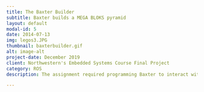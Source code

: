 ```yaml
---
title: The Baxter Builder
subtitle: Baxter builds a MEGA BLOKS pyramid
layout: default
modal-id: 5
date: 2014-07-13
img: legos3.JPG
thumbnail: baxterbuilder.gif
alt: image-alt
project-date: December 2019
client: Northwestern's Embedded Systems Course Final Project
category: ROS
description: The assignment required programming Baxter to interact with its environment to perform a task. Using OpenCV and MoveIt, this project was designed for Baxter to assemble a 3-brick pyramid by determining the inconsistent pick coordinates. <br>  <div align="center"><iframe width="560" height="315" src="https://www.youtube-nocookie.com/embed/vgTQ4k0aGFg" frameborder="0" allow="accelerometer; autoplay; encrypted-media; gyroscope; picture-in-picture" allowfullscreen></iframe></div><br><br>To see more you can visit the <a href="https://github.com/marcelbonnici/final-project-megabloks">GitHub repository</a>

---
```

